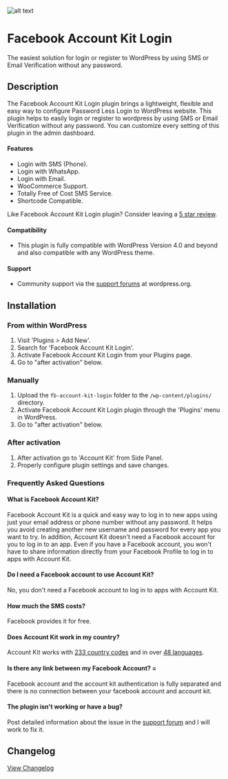 ![alt text](https://github.com/iamsayan/fb-account-kit-login/raw/master/banner.png "Plugin Banner")

# Facebook Account Kit Login

The easiest solution for login or register to WordPress by using SMS or Email Verification without any password.

## Description

The Facebook Account Kit Login plugin brings a lightweight, flexible and easy way to configure Password Less Login to WordPress website. This plugin helps to easily login or register to wordpress by using SMS or Email Verification without any password. You can customize every setting of this plugin in the admin dashboard.

#### Features

 * Login with SMS (Phone).
 * Login with WhatsApp.
 * Login with Email.
 * WooCommerce Support.
 * Totally Free of Cost SMS Service.
 * Shortcode Compatible.
 
Like Facebook Account Kit Login plugin? Consider leaving a [5 star review](https://wordpress.org/support/plugin/fb-account-kit-login/reviews/?rate=5#new-post).

#### Compatibility

* This plugin is fully compatible with WordPress Version 4.0 and beyond and also compatible with any WordPress theme.

#### Support

* Community support via the [support forums](https://wordpress.org/support/plugin/fb-account-kit-login) at wordpress.org.

## Installation ##

### From within WordPress ###
1. Visit 'Plugins > Add New'.
1. Search for 'Facebook Account Kit Login'.
1. Activate Facebook Account Kit Login from your Plugins page.
1. Go to "after activation" below.

### Manually ###
1. Upload the `fb-account-kit-login` folder to the `/wp-content/plugins/` directory.
1. Activate Facebook Account Kit Login plugin through the 'Plugins' menu in WordPress.
1. Go to "after activation" below.

### After activation ###
1. After activation go to 'Account Kit' from Side Panel.
1. Properly configure plugin settings and save changes.

### Frequently Asked Questions ###

#### What is Facebook Account Kit?

Facebook Account Kit is a quick and easy way to log in to new apps using just your email address or phone number without any password. It helps you avoid creating another new username and password for every app you want to try. In addition, Account Kit doesn't need a Facebook account for you to log in to an app. Even if you have a Facebook account, you won't have to share information directly from your Facebook Profile to log in to apps with Account Kit.

#### Do I need a Facebook account to use Account Kit?

No, you don't need a Facebook account to log in to apps with Account Kit.

#### How much the SMS costs?

Facebook provides it for free.

#### Does Account Kit work in my country?

Account Kit works with [233 country codes](https://developers.facebook.com/docs/accountkit/languagescountries/) and in over [48 languages](https://developers.facebook.com/docs/accountkit/languages).

#### Is there any link between my Facebook Account? =

Facebook account and the account kit authentication is fully separated and there is no connection between your facebook account and account kit.

#### The plugin isn't working or have a bug? ####

Post detailed information about the issue in the [support forum](https://wordpress.org/support/plugin/fb-account-kit-login) and I will work to fix it.

## Changelog ##
[View Changelog](CHANGELOG.md)
